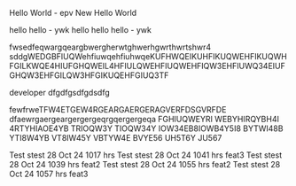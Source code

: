 Hello World - epv
New Hello World

hello hello - ywk
hello hello hello - ywk

fwsedfeqwargqeargbwergherwtghwerhgwrthwrtshwr4
sddgWEDGBFIUQWehfiuwqehfiuhwqeKUFHWQEIKUHFIKUQWEHFIKUQWHFGILKWQE4HIUFGHQWEIL4HFIULQWEHFIUQWEHFIQW3EHFIUWQ34EIUFGHQW3EHFGILQW3HFGIKUQEHFGIUQ3TF

developer
dfgdfgsdfgdsdfg

fewfrweTFW4ETGEW4RGEARGAERGERAGVERFDSGVRFDE
dfaewrgaergeargergergeqrgqergergeqa
FGHIUQWEYRI WEBYHIRQYBH4I 4RTYHIAOE4YB TRIOQW3Y TIOQW34Y IOW34EB8IOWB4Y5I8 BYTWI48B YTI8W4YB VT8IW45Y VBTYW4E BVYE56  UH5T6Y JU567

Test stest 28 Oct 24 1017 hrs
Test stest 28 Oct 24 1041 hrs feat3
Test stest 28 Oct 24 1039 hrs feat2
Test stest 28 Oct 24 1055 hrs feat2
Test stest 28 Oct 24 1057 hrs feat3






